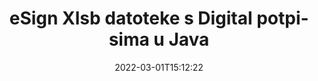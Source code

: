 ---
############################# Static ############################
layout: "auto-gen-signature"
date: 2022-03-01T15:12:22
draft: false
operation: Sign
signaturetype: Digital
fileformat: Xlsb
productName: Java
lang: hr
productCode: java
otherformats: pdf doc docx docm dot dotx odt ott xls xlsx xlsm xlsb ods ots xltx xltm pptx pptm
breadcrumb: Put Digital signature on Xlsb for Java

############################# Head ############################
head_title: "Dodavanje digitalnih elektroničkih potpisa u datoteku Xlsb s Java"
head_description: "Stavite digitalni potpis na datoteku Xlsb za Java pomoću nekoliko redaka koda. Koristite GroupDocs Document Signature API za potpisivanje desetaka formata datoteka."

############################# Header ############################
title: "eSign Xlsb datoteke s Digital potpisima u Java"
description: "Kako dodati Digital potpis s nekoliko redaka Java koda"
bg_image: "https://cms.admin.containerize.com/templates/aspose/App_Themes/V3/images/bg/header1.png"
bg_overlay: false
button:
    enable: true

############################# SubMenu ############################
submenu:
    enable: true

    left:
        img_alt: "GroupDocs.Signature for Java"
        image: "https://cms.admin.containerize.com/templates/groupdocs/images/product-logos/90x90-noborder/groupdocs-signature-java.png"
        product: "GroupDocs.Signature"
        platform: "Java"



############################# About ############################
about:
    enable: true
    title: "O GroupDocs.Signature for Java API-ju za digitalne potpise"
    content: |
        [GroupDocs.Signature for Java](https://products.groupdocs.com/signature/java/) je popularan API za izradu dokumenata s digitalnim elektroničkim potpisima, s digitalnim certifikatima. Za digitalne potpise API koristi PFX datoteke certifikata za izradu dokumenata s privatnim i javnim ključevima zaštićenim lozinkom. Digitalni potpisi mogu se koristiti za certificiranje poslovnih dokumenata s eSign PDF određenom stranicom, certificiranje cijelih Microsoft Office dokumenata kao što su Words, Excel, Powerpoint datoteke i Open Office dokumenti. Korisnici mogu jednostavno manipulirati potpisima poput uređivanja, uklanjanja ili prilagođavanja. API pruža način pretraživanja i provjere potpisa. Štoviše, pruža se mnogo mogućnosti za prilagodbu potpisa.
    

############################# Steps ############################
steps:
    enable: true
    title_left: "Koraci za potpisivanje Xlsb s Digital u Java"
    content_left: |
        [GroupDocs.Signature for Java](https://products.groupdocs.com/signature/java/) pruža mogućnost brzog i jednostavnog potpisivanja Xlsb dokumenata s Digital potpisima.
        
        * Stvorite instancu klase potpisa koja daje Xlsb datoteku koja bi se trebala potpisati kao put ili memorijski tok
        * Instancirajte klasu SignOptions i postavite sve tražene podatke.
        * Pozovite metodu Signature.Sign() prosljeđujući izlaznu datoteku Xlsb ili memorijski tok

    title_right: " Zahtjevi sustava"
    content_right: |
        GroupDocs.Signature for Java podržani su na svim glavnim platformama i operativnim sustavima. Prije izvršavanja koda u nastavku, provjerite imate li sljedeće preduvjete instalirane na vašem sustavu.

        * Operativni sustavi: Microsoft Windows, Linux, MacOS
        * Razvojna okruženja: NetBeans, Intellij IDEA, Eclipse, etc.
        * Java runtime: J2SE 6.0 and above
        * Preuzmite najnoviji GroupDocs.Signature for Java od [Maven](https://repository.groupdocs.com/webapp/#/artifacts/browse/tree/General/repo/com/groupdocs/groupdocs-signature)
         
    code: |
        ```java    
                
        // Set up input Xlsb file
        String filePath = "input.xlsb";
        // Set up output file
        String outputFilePath = "output.xlsb";
        // Provide digital certificate
        String certificateFilePath = "certificate.pfx";

        // Instantiate Signature for input file
        Signature signature = new Signature(filePath);

        //Provide sign options
        DigitalSignOptions options = new DigitalSignOptions(certificateFilePath);

        // set certificate password
        options.setPassword("1234567890");

        // set signature position
        options.setLeft(50);
        options.setTop(200);

        // sign Xlsb document
        SignResult result = signature.sign(outputFilePath, options);

        ```

############################# Demos ############################
demos:
    enable: true
    title: "Potpisivanje Xlsb dokumenata s Digital Live Demo"
    content: |
       Potpišite datoteku Xlsb raznim potpisima upravo sada tako da posjetite [GroupDocs.Signature App](https://products.groupdocs.app/signature/family) web mjesto. Besplatan online demo čeka na vas.          

############################# More Formats ############################
more_formats:
    enable: true
    title: "Drugi podržani potpisi Digital za Java"
    content: |
        "Također možete potpisati Xlsb drugim vrstama potpisa. Pogledajte popis u nastavku."
    format: 
       
       
back_to_top:
    enable: true
---